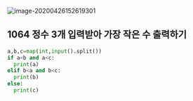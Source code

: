![image-20200426152619301](C:\Users\sky\AppData\Roaming\Typora\typora-user-images\image-20200426152619301.png)

## 1064 정수 3개 입력받아 가장 작은 수 출력하기

```python
a,b,c=map(int,input().split())
if a<b and a<c:
  print(a)
elif b<a and b<c:
  print(b)
else:
  print(c)

```

